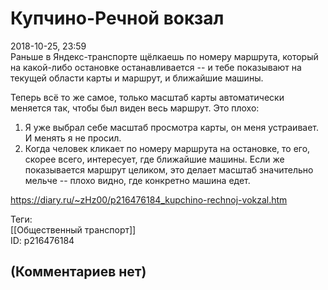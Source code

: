 Купчино-Речной вокзал
=====================

  
2018-10-25, 23:59  
 Раньше в Яндекс-транспорте щёлкаешь по номеру маршрута, который на какой-либо остановке останавливается -- и тебе показывают на текущей области карты и маршрут, и ближайшие машины.   
   
 Теперь всё то же самое, только масштаб карты автоматически меняется так, чтобы был виден весь маршрут. Это плохо:   
 1. Я уже выбрал себе масштаб просмотра карты, он меня устраивает. И менять я не просил.   
 2. Когда человек кликает по номеру маршрута на остановке, то его, скорее всего, интересует, где ближайшие машины. Если же показывается маршрут целиком, это делает масштаб значительно мельче -- плохо видно, где конкретно машина едет.   
  
<https://diary.ru/~zHz00/p216476184_kupchino-rechnoj-vokzal.htm>  
  
Теги:  
[[Общественный транспорт]]  
ID: p216476184  


(Комментариев нет)
------------------
